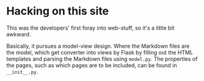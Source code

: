 Hacking on this site
====================

This was the developers' first foray into web-stuff, so it's a little bit
awkward.

Basically, it pursues a model-view design. Where the Markdown files are the
model, which get converter into views by Flask by filling out the HTML templates
and parsing the Markdown files using `model.py`. The properties of the pages,
such as which pages are to be included, can be found in `__init__.py`.
